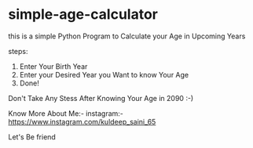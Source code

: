 # simple-age-calculator
this is a simple Python Program to Calculate your Age in Upcoming Years 

steps:
1) Enter Your Birth Year
2) Enter your Desired Year you Want to know Your Age
3) Done!

Don't Take Any Stess After Knowing Your Age in 2090 :-)

Know More About Me:- 
instagram:- https://www.instagram.com/kuldeep_saini_65

Let's Be friend
